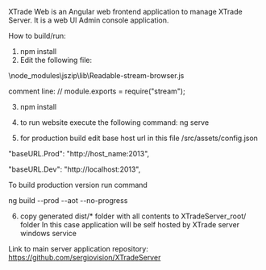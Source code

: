 
XTrade Web is an Angular web frontend application to manage XTrade Server. 
It is a web UI Admin console application.

How to build/run:
1) npm install
2) Edit the following file:

\node_modules\jszip\lib\Readable-stream-browser.js

comment line: // module.exports = require("stream");

3) npm install 
4) to run website execute the following command: ng serve 


5) for production build edit base host url in this file /src/assets/config.json 

  "baseURL.Prod": "http://host_name:2013",
  
  "baseURL.Dev": "http://localhost:2013",

To build production version run command

ng build --prod --aot --no-progress

6) copy generated dist/* folder with all contents to XTradeServer_root/ folder
In this case application will be self hosted by XTrade server windows service


Link to main server application repository: https://github.com/sergiovision/XTradeServer

